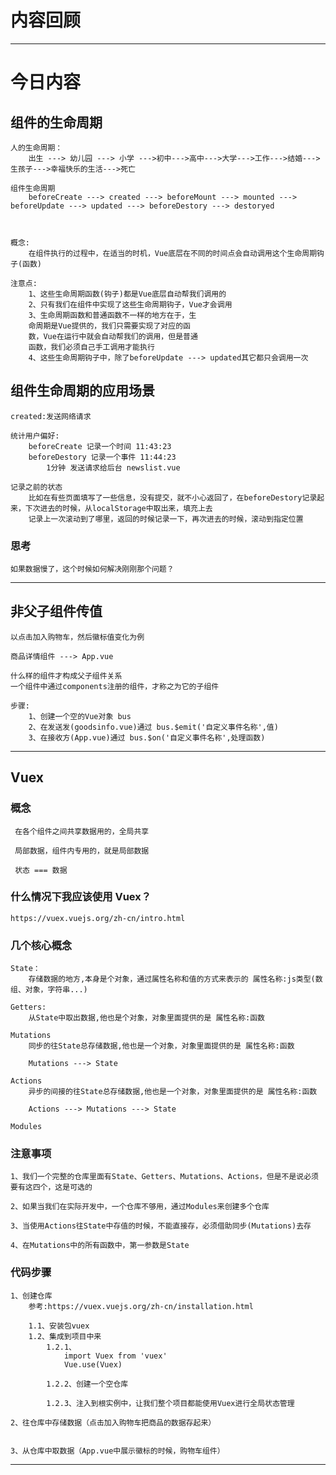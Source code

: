 # 内容回顾

-------------

# 今日内容

## 组件的生命周期
	
	人的生命周期：
		出生 ---> 幼儿园 ---> 小学 --->初中--->高中--->大学--->工作--->结婚--->生孩子--->幸福快乐的生活--->死亡
		
	组件生命周期
		beforeCreate ---> created ---> beforeMount ---> mounted ---> beforeUpdate ---> updated ---> beforeDestory ---> destoryed
		
		
		
	概念:
		在组件执行的过程中，在适当的时机，Vue底层在不同的时间点会自动调用这个生命周期钩子(函数)
		
	注意点:
		1、这些生命周期函数(钩子)都是Vue底层自动帮我们调用的
		2、只有我们在组件中实现了这些生命周期钩子，Vue才会调用
		3、生命周期函数和普通函数不一样的地方在于，生
		命周期是Vue提供的，我们只需要实现了对应的函
		数，Vue在运行中就会自动帮我们的调用，但是普通
		函数，我们必须自己手工调用才能执行
		4、这些生命周期钩子中，除了beforeUpdate ---> updated其它都只会调用一次
		
## 组件生命周期的应用场景
	created:发送网络请求
		
	统计用户偏好:
		beforeCreate 记录一个时间 11:43:23
		beforeDestory 记录一个事件 11:44:23
			1分钟 发送请求给后台 newslist.vue
			
	记录之前的状态
		比如在有些页面填写了一些信息，没有提交，就不小心返回了，在beforeDestory记录起来，下次进去的时候，从localStorage中取出来，填充上去
		记录上一次滚动到了哪里，返回的时候记录一下，再次进去的时候，滚动到指定位置
		
### 思考
	如果数据慢了，这个时候如何解决刚刚那个问题？
		
----------------

## 非父子组件传值
	以点击加入购物车，然后徽标值变化为例
	
	商品详情组件 ---> App.vue
	
	什么样的组件才构成父子组件关系
	一个组件中通过components注册的组件，才称之为它的子组件
	
	步骤:
		1、创建一个空的Vue对象 bus
		2、在发送发(goodsinfo.vue)通过 bus.$emit('自定义事件名称',值)
		3、在接收方(App.vue)通过 bus.$on('自定义事件名称',处理函数)
		
----------------

## Vuex

### 概念
	 在各个组件之间共享数据用的，全局共享
	 
	 局部数据，组件内专用的，就是局部数据
	 
	 状态 === 数据
	 
### 什么情况下我应该使用 Vuex？
	https://vuex.vuejs.org/zh-cn/intro.html 
	
### 几个核心概念
	State：
		存储数据的地方,本身是个对象，通过属性名称和值的方式来表示的 属性名称:js类型(数组、对象，字符串...)
		
	Getters:
		从State中取出数据,他也是个对象，对象里面提供的是 属性名称:函数
		
	Mutations
		同步的往State总存储数据,他也是一个对象，对象里面提供的是 属性名称:函数
		
		Mutations ---> State
	
	Actions
		异步的间接的往State总存储数据,他也是一个对象，对象里面提供的是 属性名称:函数
		
		Actions ---> Mutations ---> State
	
	Modules

### 注意事项
	1、我们一个完整的仓库里面有State、Getters、Mutations、Actions，但是不是说必须要有这四个，这是可选的
	
	2、如果当我们在实际开发中，一个仓库不够用，通过Modules来创建多个仓库
	
	3、当使用Actions往State中存值的时候，不能直接存，必须借助同步(Mutations)去存
	
	4、在Mutations中的所有函数中，第一参数是State
	
### 代码步骤
	1、创建仓库
		参考:https://vuex.vuejs.org/zh-cn/installation.html
		
		1.1、安装包vuex
		1.2、集成到项目中来
			1.2.1、
				import Vuex from 'vuex'
				Vue.use(Vuex)
			
			1.2.2、创建一个空仓库
			
			1.2.3、注入到根实例中，让我们整个项目都能使用Vuex进行全局状态管理
		
	2、往仓库中存储数据（点击加入购物车把商品的数据存起来）
		
	
	3、从仓库中取数据（App.vue中展示徽标的时候，购物车组件）

----------------